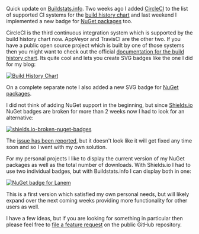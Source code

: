 ﻿<!--
    Published: 2016-02-29 23:45
    Author: Dustin Moris Gorski
    Title: CircleCI build history charts and NuGet badges by Buildstats.info
    Tags: circleci nuget github svg
-->
Quick update on [Buildstats.info](https://buildstats.info/). Two weeks ago I added [CircleCI](https://circleci.com/) to the list of  supported CI systems for the [build history chart](https://github.com/dustinmoris/CI-BuildStats#build-history-chart) and last weekend I implemented a new badge for [NuGet packages](https://github.com/dustinmoris/CI-BuildStats#nuget-badge) too.

CircleCI is the third continuous integration system which is supported by the build history chart now. AppVeyor and TravisCI are the other two. If you have a public open source project which is built by one of those systems then you might want to check out the official [documentation for the build history chart](https://github.com/dustinmoris/CI-BuildStats). Its quite cool and lets you create SVG badges like the one I did for my blog:

<a href="https://ci.appveyor.com/project/dustinmoris/dustedcodes/history?branch=master" title="dusted.codes build history"><img src="https://buildstats.info/appveyor/chart/dustinmoris/dustedcodes?branch=master" alt="Build History Chart" /></a>

On a complete separate note I also added a new SVG badge for [NuGet packages](https://github.com/dustinmoris/CI-BuildStats#nuget-badge).

I did not think of adding NuGet support in the beginning, but since [Shields.io](http://shields.io/) NuGet badges are broken for more than 2 weeks now I had to look for an alternative:

<a  href="https://www.flickr.com/photos/130657798@N05/25255668592/in/datetaken/" title="shields.io-broken-nuget-badges"><img src="https://farm2.staticflickr.com/1630/25255668592_5362a02717_o.png" alt="shields.io-broken-nuget-badges" class="half-width"></a>

The [issue has been reported](https://github.com/badges/shields/issues/655), but it doesn't look like it will get fixed any time soon and so I went with my own solution.

For my personal projects I like to display the current version of my NuGet packages as well as the total number of downloads. With Shields.io I had to use two individual badges, but with Buildstats.info I can display both in one:

<a href="https://www.nuget.org/packages/Lanem/" title="Lanem NuGet package"><img src="https://buildstats.info/nuget/lanem" alt="NuGet badge for Lanem" /></a>

This is a first version which satisfied my own personal needs, but will likely expand over the next coming weeks providing more functionality for other users as well.

I have a few ideas, but if you are looking for something in particular then please feel free to [file a feature request](https://github.com/dustinmoris/CI-BuildStats/issues) on the public GitHub repository.